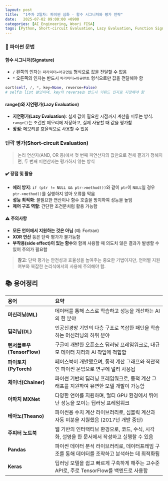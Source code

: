 ```yaml
---
layout: post
title:  "1주차 2일차: 파이썬 심화 - 함수 시그니처와 평가 전략"
date:   2025-07-02 09:00:00 +0900
categories: [AI Engineering, Woori FISA]
tags: [Python, Short-circuit Evaluation, Lazy Evaluation, Function Signature, '#우리FIS아카데미', '#우리FISA', '#AI엔지니어링', '#K-디지털트레이닝', '#우리에프아이에스', '#글로벌소프트웨어캠퍼스']
---
```


### 🐍 파이썬 문법

#### 함수 시그니처(Signature)

- `/` 왼쪽의 인자는 `파라미터=아규먼트` 형식으로 값을 전달할 수 없음
- `*` 오른쪽의 인자는 반드시 `파라미터=아규먼트` 형식으로만 값을 전달해야 함

```python
sort(self, /, *, key=None, reverse=False)
# self는 list 본인이며, key와 reverse는 반드시 키워드 인자로 지정해야 함
```


#### range()와 지연평가(Lazy Evaluation)

- **지연평가(Lazy Evaluation)**: 실제 값이 필요한 시점까지 계산을 미루는 방식. `range()`는 조건만 메모리에 저장하고, 실제 사용할 때 값을 평가함
- **장점**: 메모리를 효율적으로 사용할 수 있음


###  단락 평가(Short-circuit Evaluation)

> 논리 연산자(AND, OR 등)에서 첫 번째 피연산자의 값만으로 전체 결과가 정해지면, 두 번째 피연산자는 평가하지 않는 방식

#### ✔️ 장점 및 활용

- **에러 방지**: `if (ptr != NULL && ptr->method())`와 같이 `ptr`이 `NULL`일 경우 `ptr->method()`를 실행하지 않아 오류를 막음
- **성능 최적화**: 불필요한 연산이나 함수 호출을 방지하여 성능을 높임
- **제어 구조 역할**: 간단한 조건문처럼 활용 가능함


#### ⚠️ 주의사항

- **모든 언어에서 지원하는 것은 아님** (예: Fortran)
- **XOR 연산** 등은 단락 평가가 불가능함
- **부작용(side effect)이 있는 함수**와 함께 사용할 때 의도치 않은 결과가 발생할 수 있어 주의가 필요함

> **참고**: 단락 평가는 안전성과 효율성을 높여주는 중요한 기법이지만, 언어별 지원 여부와 복잡한 논리식에서의 사용에 주의해야 함.

## 📚 용어정리

| 용어 | 요약 |
| :-- | :-- |
| **머신러닝(ML)** | 데이터를 통해 스스로 학습하고 성능을 개선하는 AI의 한 분야 |
| **딥러닝(DL)** | 인공신경망 기반의 다층 구조로 복잡한 패턴을 학습하는 머신러닝의 하위 분야 |
| **텐서플로우(TensorFlow)** | 구글이 개발한 오픈소스 딥러닝 프레임워크로, 대규모 데이터 처리와 AI 작업에 적합함 |
| **파이토치(PyTorch)** | 페이스북이 개발했으며, 동적 계산 그래프와 직관적인 파이썬 문법으로 연구에 널리 사용됨 |
| **체이너(Chainer)** | 파이썬 기반의 딥러닝 프레임워크로, 동적 계산 그래프를 지원하여 유연한 모델 개발이 가능함 |
| **아파치 MXNet** | 다양한 언어를 지원하며, 멀티 GPU 환경에서 뛰어난 성능을 보이는 딥러닝 프레임워크 |
| **테아노(Theano)** | 파이썬용 수치 계산 라이브러리로, 심볼릭 계산과 자동 미분을 지원했음 (2017년 개발 중단) |
| **주피터 노트북** | 웹 기반의 인터랙티브 환경으로, 코드, 수식, 시각화, 설명을 한 문서에서 작성하고 실행할 수 있음 |
| **Pandas** | 파이썬 데이터 분석 라이브러리로, 데이터프레임 구조를 통해 데이터를 조작하고 분석하는 데 최적화됨 |
| **Keras** | 딥러닝 모델을 쉽고 빠르게 구축하게 해주는 고수준 API로, 주로 TensorFlow를 백엔드로 사용함 |
